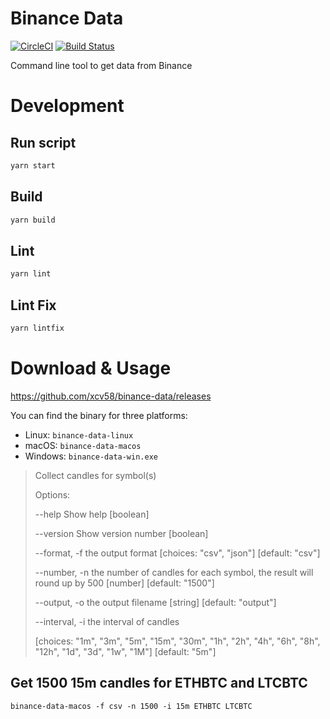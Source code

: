 # Binance Data
[![CircleCI](https://circleci.com/gh/xcv58/binance-data.svg?style=svg)](https://circleci.com/gh/xcv58/binance-data)
[![Build Status](https://travis-ci.org/xcv58/binance-data.svg?branch=master)](https://travis-ci.org/xcv58/binance-data)

Command line tool to get data from Binance

# Development

## Run script

```bash
yarn start
```

## Build

```bash
yarn build
```

## Lint

```bash
yarn lint
```

## Lint Fix

```bash
yarn lintfix
```

# Download & Usage

https://github.com/xcv58/binance-data/releases

You can find the binary for three platforms:

- Linux: `binance-data-linux`
- macOS: `binance-data-macos`
- Windows: `binance-data-win.exe`

> Collect candles for symbol(s)
>
> Options:
>
>   --help          Show help                                            [boolean]
>
>   --version       Show version number                                  [boolean]
>
>   --format, -f    the output format    [choices: "csv", "json"] [default: "csv"]
>
>   --number, -n    the number of candles for each symbol, the result will round
>                   up by 500                           [number] [default: "1500"]
>
>   --output, -o    the output filename               [string] [default: "output"]
>
>   --interval, -i  the interval of candles
>
>   [choices: "1m", "3m", "5m", "15m", "30m", "1h", "2h", "4h", "6h", "8h", "12h",
>                                          "1d", "3d", "1w", "1M"] [default: "5m"]

## Get 1500 15m candles for ETHBTC and LTCBTC

`binance-data-macos -f csv -n 1500 -i 15m ETHBTC LTCBTC`
